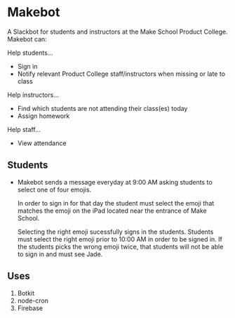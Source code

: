 # Makebot
A Slackbot for students and instructors at the Make School Product
College. Makebot can: 

Help students...
- Sign in
- Notify relevant Product College staff/instructors when missing 
  or late to class

Help instructors...
- Find which students are not attending their class(es) today
- Assign homework

Help staff...
- View attendance

## Students
* Makebot sends a message  everyday at 9:00 AM asking students to
  select one of four emojis.

  In order to sign in for that day the student must select the
  emoji that matches the emoji on the iPad located near the
  entrance of Make School.
  
  Selecting the right emoji sucessfully signs in the students.
  Students must select the right emoji prior to 10:00 AM in order
  to be signed in. If the students picks the wrong emoji twice, 
  that students will not be able to sign in and must see Jade.

## Uses
1. Botkit
2. node-cron
3. Firebase
